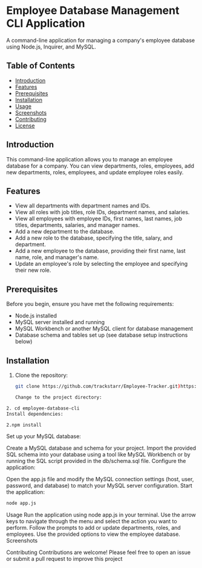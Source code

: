 # Employee Database Management CLI Application

A command-line application for managing a company's employee database using Node.js, Inquirer, and MySQL.

## Table of Contents

- [Introduction](#introduction)
- [Features](#features)
- [Prerequisites](#prerequisites)
- [Installation](#installation)
- [Usage](#usage)
- [Screenshots](#screenshots)
- [Contributing](#contributing)
- [License](#license)

## Introduction

This command-line application allows you to manage an employee database for a company. You can view departments, roles, employees, add new departments, roles, employees, and update employee roles easily.

## Features

- View all departments with department names and IDs.
- View all roles with job titles, role IDs, department names, and salaries.
- View all employees with employee IDs, first names, last names, job titles, departments, salaries, and manager names.
- Add a new department to the database.
- Add a new role to the database, specifying the title, salary, and department.
- Add a new employee to the database, providing their first name, last name, role, and manager's name.
- Update an employee's role by selecting the employee and specifying their new role.

## Prerequisites

Before you begin, ensure you have met the following requirements:

- Node.js installed
- MySQL server installed and running
- MySQL Workbench or another MySQL client for database management
- Database schema and tables set up (see database setup instructions below)

## Installation

1. Clone the repository:

   ```bash
   git clone https://github.com/trackstarr/Employee-Tracker.git)https://github.com/trackstarr/Employee-Tracker.git

   Change to the project directory:

  ```bash
2. cd employee-database-cli
Install dependencies:
   ```
  ```bash
2.npm install
   ```
Set up your MySQL database:

Create a MySQL database and schema for your project.
Import the provided SQL schema into your database using a tool like MySQL Workbench or by running the SQL script provided in the db/schema.sql file.
Configure the application:

Open the app.js file and modify the MySQL connection settings (host, user, password, and database) to match your MySQL server configuration.
Start the application:

  ```bash
node app.js
   ```
Usage
Run the application using node app.js in your terminal.
Use the arrow keys to navigate through the menu and select the action you want to perform.
Follow the prompts to add or update departments, roles, and employees.
Use the provided options to view the employee database.
Screenshots


Contributing
Contributions are welcome! Please feel free to open an issue or submit a pull request to improve this project
